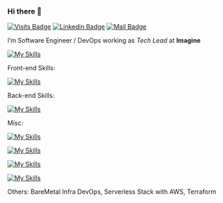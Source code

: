 ### Hi there 👋

[![Visits Badge](https://badges.pufler.dev/visits/mtwzim/mtwzim?style=flat-square)](#) 
[![Linkedin Badge](https://img.shields.io/badge/-mtwzim-blue?style=flat-square&logo=Linkedin&logoColor=white&link=https://www.linkedin.com/in/mtwzim/)](https://www.linkedin.com/in/mtwzim/)
[![Mail Badge](https://img.shields.io/badge/-matheus.vinicius@imagineapps.com.br-purple?style=flat-square&logo=mailgun&logoColor=white&link=mailto:matheus.vinicius@imagineapps.com.br)](mailto:matheus.vinicius@imagineapps.com.br)

I’m Software Engineer / DevOps working as _Tech Lead_ at **Imagine** 


[![My Skills](https://skillicons.dev/icons?i=typescript,javascript,ruby,php&perline=4)](https://imagineapps.com.br)

Front-end Skills:

[![My Skills](https://skillicons.dev/icons?i=angular,vuejs,react,tailwind,bootstrap,jquery&perline=3)](https://imagineapps.com.br)

Back-end Skills:

[![My Skills](https://skillicons.dev/icons?i=nestjs,rails,laravel,symfony,rabbitmq,express&perline=3)](https://imagineapps.com.br)

Misc: 


[![My Skills](https://skillicons.dev/icons?i=aws,azure,googlecloud&perline=3)](https://imagineapps.com.br)

[![My Skills](https://skillicons.dev/icons?i=docker,githubactions,jenkins&perline=3)](https://imagineapps.com.br)

[![My Skills](https://skillicons.dev/icons?i=terraform,heroku,github&perline=3)](https://imagineapps.com.br)

[![My Skills](https://skillicons.dev/icons?i=postgresql,mongodb,mysql&perline=3)](https://imagineapps.com.br)

Others: BareMetal Infra DevOps, Serverless Stack with AWS, Terraform
